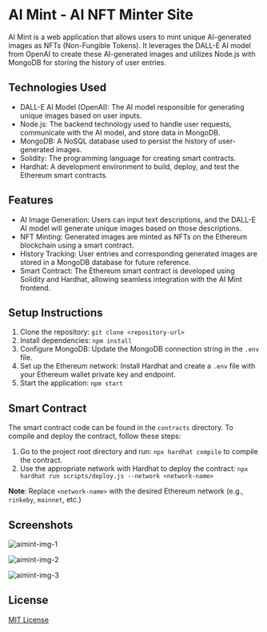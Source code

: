 # AI Mint - AI NFT Minter Site

AI Mint is a web application that allows users to mint unique AI-generated images as NFTs (Non-Fungible Tokens). It leverages the DALL-E AI model from OpenAI to create these AI-generated images and utilizes Node.js with MongoDB for storing the history of user entries.

## Technologies Used

- DALL-E AI Model (OpenAI): The AI model responsible for generating unique images based on user inputs.
- Node.js: The backend technology used to handle user requests, communicate with the AI model, and store data in MongoDB.
- MongoDB: A NoSQL database used to persist the history of user-generated images.
- Solidity: The programming language for creating smart contracts.
- Hardhat: A development environment to build, deploy, and test the Ethereum smart contracts.

## Features

- AI Image Generation: Users can input text descriptions, and the DALL-E AI model will generate unique images based on those descriptions.
- NFT Minting: Generated images are minted as NFTs on the Ethereum blockchain using a smart contract.
- History Tracking: User entries and corresponding generated images are stored in a MongoDB database for future reference.
- Smart Contract: The Ethereum smart contract is developed using Solidity and Hardhat, allowing seamless integration with the AI Mint frontend.

## Setup Instructions

1. Clone the repository: `git clone <repository-url>`
2. Install dependencies: `npm install`
3. Configure MongoDB: Update the MongoDB connection string in the `.env` file.
4. Set up the Ethereum network: Install Hardhat and create a `.env` file with your Ethereum wallet private key and endpoint.
5. Start the application: `npm start`

## Smart Contract

The smart contract code can be found in the `contracts` directory. To compile and deploy the contract, follow these steps:

1. Go to the project root directory and run: `npx hardhat compile` to compile the contract.
2. Use the appropriate network with Hardhat to deploy the contract: `npx hardhat run scripts/deploy.js --network <network-name>`

**Note**: Replace `<network-name>` with the desired Ethereum network (e.g., `rinkeby`, `mainnet`, etc.)

## Screenshots

![aimint-img-1](https://github.com/Durvesh7k/ai-mint/assets/113430857/890cb98e-a42f-47c1-b2ab-dd67765cdac6)

![aimint-img-2](https://github.com/Durvesh7k/ai-mint/assets/113430857/da12855a-6676-4169-9052-e42b011bc547)

![aimint-img-3](https://github.com/Durvesh7k/ai-mint/assets/113430857/c8a8207b-1e36-452a-8e9e-4176e010bee3)


## License

[MIT License](LICENSE)

